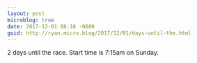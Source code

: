 ```yaml
---
layout: post
microblog: true
date: 2017-12-01 08:10 -0600
guid: http://ryan.micro.blog/2017/12/01/days-until-the.html
---
```

2 days until the race. Start time is 7:15am on Sunday.
